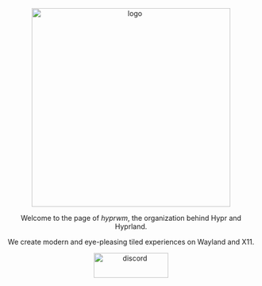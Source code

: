 

<div align=center>

<img src="https://raw.githubusercontent.com/hyprwm/.github/main/profile/svg/header1.svg" width="400" height="400" alt="logo">

Welcome to the page of *hyprwm*, the organization behind Hypr and Hyprland.

We create modern and eye-pleasing tiled experiences on Wayland and X11.
  
<a href="https://discord.gg/hQ9XvMUjjr"><img src="https://raw.githubusercontent.com/hyprwm/.github/main/profile/svg/discordbadge.svg" width="150" height="50" alt="discord"></a>

</div>
